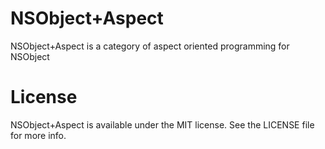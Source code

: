 NSObject+Aspect
===============

NSObject+Aspect is a category of aspect oriented programming for NSObject

License
===============
NSObject+Aspect is available under the MIT license. See the LICENSE file for more info.
